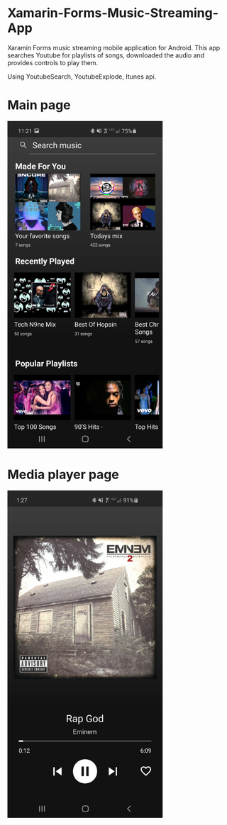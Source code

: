 # Xamarin-Forms-Music-Streaming-App
Xaramin Forms music streaming mobile application for Android. 
This app searches Youtube for playlists of songs, downloaded the audio and provides controls to play them.

Using YoutubeSearch, YoutubeExplode, Itunes api.

# Main page
<img src="https://github.com/levipomeroy/Xamarin-Forms-Music-Streaming-App/blob/master/Screenshot_20200616-112115%5B1%5D.jpg?raw=true" width="350">

# Media player page 
<img src="https://github.com/levipomeroy/Xamarin-Forms-Music-Streaming-App/blob/master/Screenshot_20200614-132737%5B1%5D.jpg?raw=true" width="350">
